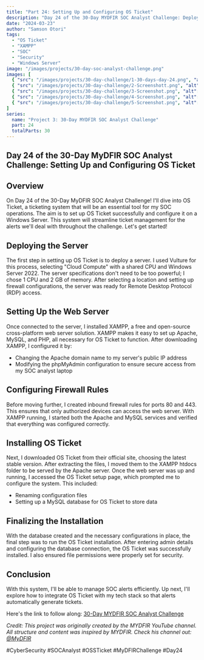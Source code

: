 ```yaml
---
title: "Part 24: Setting Up and Configuring OS Ticket"
description: "Day 24 of the 30-Day MYDFIR SOC Analyst Challenge: Deploying and configuring OS Ticket on a Windows Server for efficient SOC alert management."
date: "2024-03-23"
author: "Samson Otori"
tags:
  - "OS Ticket"
  - "XAMPP"
  - "SOC"
  - "Security"
  - "Windows Server"
image: "/images/projects/30-day-soc-analyst-challenge.png"
images: [
  { "src": "/images/projects/30-day-challenge/1-30-days-day-24.png", "alt": "30 Days MYDFIR SOC Analyst Challenge Day 24" },
  { "src": "/images/projects/30-day-challenge/2-Screenshott.png", "alt": "Server Deployment Configuration" },
  { "src": "/images/projects/30-day-challenge/3-Screenshot.png", "alt": "XAMPP Installation and Setup" },
  { "src": "/images/projects/30-day-challenge/4-Screenshot.png", "alt": "OS Ticket Installation Process" },
  { "src": "/images/projects/30-day-challenge/5-Screenshot.png", "alt": "OS Ticket Configuration" }
]
series:
  name: "Project 3: 30-Day MYDFIR SOC Analyst Challenge"
  part: 24
  totalParts: 30
---
```


## Day 24 of the 30-Day MyDFIR SOC Analyst Challenge: Setting Up and Configuring OS Ticket

## Overview

On Day 24 of the 30-Day MyDFIR SOC Analyst Challenge! I'll dive into OS Ticket, a ticketing system that will be an essential tool for my SOC operations. The aim is to set up OS Ticket successfully and configure it on a Windows Server. This system will streamline ticket management for the alerts we'll deal with throughout the challenge. Let's get started!

## Deploying the Server

The first step in setting up OS Ticket is to deploy a server. I used Vulture for this process, selecting "Cloud Compute" with a shared CPU and Windows Server 2022. The server specifications don't need to be too powerful; I chose 1 CPU and 2 GB of memory. After selecting a location and setting up firewall configurations, the server was ready for Remote Desktop Protocol (RDP) access.

## Setting Up the Web Server

Once connected to the server, I installed XAMPP, a free and open-source cross-platform web server solution. XAMPP makes it easy to set up Apache, MySQL, and PHP, all necessary for OS Ticket to function. After downloading XAMPP, I configured it by:

- Changing the Apache domain name to my server's public IP address
- Modifying the phpMyAdmin configuration to ensure secure access from my SOC analyst laptop

## Configuring Firewall Rules

Before moving further, I created inbound firewall rules for ports 80 and 443. This ensures that only authorized devices can access the web server. With XAMPP running, I started both the Apache and MySQL services and verified that everything was configured correctly.

## Installing OS Ticket

Next, I downloaded OS Ticket from their official site, choosing the latest stable version. After extracting the files, I moved them to the XAMPP htdocs folder to be served by the Apache server. Once the web server was up and running, I accessed the OS Ticket setup page, which prompted me to configure the system. This included:

- Renaming configuration files
- Setting up a MySQL database for OS Ticket to store data

## Finalizing the Installation

With the database created and the necessary configurations in place, the final step was to run the OS Ticket installation. After entering admin details and configuring the database connection, the OS Ticket was successfully installed. I also ensured file permissions were properly set for security.

## Conclusion

With this system, I'll be able to manage SOC alerts efficiently. Up next, I'll explore how to integrate OS Ticket with my tech stack so that alerts automatically generate tickets.

Here's the link to follow along: [30-Day MYDFIR SOC Analyst Challenge](https://www.youtube.com/watch?v=xgxQuLL33oU&list=PLG6KGSNK4PuBWmX9NykU0wnWamjxdKhDJ&index=51)

*Credit: This project was originally created by the MYDFIR YouTube channel. All structure and content was inspired by MYDFIR. Check his channel out: [@MyDFIR](https://www.youtube.com/@MyDFIR)*

#CyberSecurity #SOCAnalyst #OSSTicket #MyDFIRChallenge #Day24 